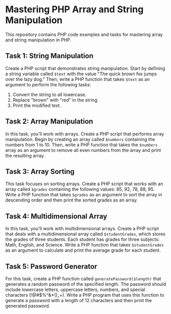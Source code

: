 # Mastering PHP Array and String Manipulation

This repository contains PHP code examples and tasks for mastering array and string manipulation in PHP.

## Task 1: String Manipulation

Create a PHP script that demonstrates string manipulation. Start by defining a string variable called `$text` with the value "The quick brown fox jumps over the lazy dog." Then, write a PHP function that takes `$text` as an argument to perform the following tasks:

1. Convert the string to all lowercase.
2. Replace "brown" with "red" in the string.
3. Print the modified text.

## Task 2: Array Manipulation

In this task, you'll work with arrays. Create a PHP script that performs array manipulation. Begin by creating an array called `$numbers` containing the numbers from 1 to 10. Then, write a PHP function that takes the `$numbers` array as an argument to remove all even numbers from the array and print the resulting array.

## Task 3: Array Sorting

This task focuses on sorting arrays. Create a PHP script that works with an array called `$grades` containing the following values: 85, 92, 78, 88, 95. Write a PHP function that takes `$grades` as an argument to sort the array in descending order and then print the sorted grades as an array.

## Task 4: Multidimensional Array

In this task, you'll work with multidimensional arrays. Create a PHP script that deals with a multidimensional array called `$studentGrades`, which stores the grades of three students. Each student has grades for three subjects: Math, English, and Science. Write a PHP function that takes `$studentGrades` as an argument to calculate and print the average grade for each student.

## Task 5: Password Generator

For this task, create a PHP function called `generatePassword($length)` that generates a random password of the specified length. The password should include lowercase letters, uppercase letters, numbers, and special characters (!@#$%^&*()_+). Write a PHP program that uses this function to generate a password with a length of 12 characters and then print the generated password.



